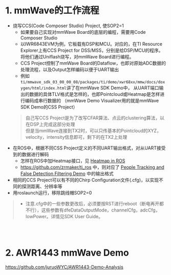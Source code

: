 # 1. mmWave的工作流程
* 烧写CCS(Code Composer Studio) Project, 使SOP2=1
  * 如果要自己实现对mmWave Board的底层的编程，需要用Code Composer Studio
  * 以IWR6843EVM为例，它板载有DSP和MCU。对应的，在TI Resource Explorer上有CCS Project for DSS/MSS，分别是给DSP/MCU的程序。
  将他们通过Uniflash烧写，对mmWave Board进行编程。
  * CCS Project控制了mmWave Board的Dataflow，也即对原始ADC数据的处理流程，以及Output怎样编码以便于UART输出
  * 例如`ti/mmwave_sdk_03_00_00_08/packages/ti/demo/xwr68xx/mmw/docs/doxygen/html/index.html`讲了在mmWave SDK Demo中，
  从UART端口输出的数据的具体TLV格式是怎样的，也即Pointcloud或Heatmap是怎样进行编码成串行数据的
  （mmWave Demo Visualizer用的就是mmWave SDK Demo的CSS Project）
  > 自己写CCS Project是为了改写CFAR算法、点云的clustering算法，以在DSP上完成这部分处理  
  > 但是当mmWave连接到TX2时，可以只传基本的Pointcloud的XYZ，velocity，intensity信息即可，剩下的在TX2上处理
* 在ROS中，根据不同CSS Project定义的不同UART输出格式，对从UART接受到的数据进行解码
  * 怎样在ROS中加Heatmap接口，见 [Heatmap in ROS](https://e2e.ti.com/support/sensors/f/1023/p/725262/2687507?tisearch=e2e-sitesearch&keymatch=ros%20heat#2687507)
  * https://github.com/zrmaker/ti_ros 中，则对应了 [People Tracking and False Detection Filtering Demo](http://dev.ti.com/tirex/#/All?link=Software%2FmmWave%20Sensors%2FIndustrial%20Toolbox%2FLabs%2F50m%20Outdoor%20People%20Tracking%20and%20False%20Detection%20Filtering%20-%2068xx%2FUser's%20Guide)
  中的输出格式
* 相同的CCS Project可以有不同的Chirp Configuration文件(.cfg)，以实现不同的探测距离、分辨率等
* 用roslaunch运行，移除跳线帽SOP2=0
> * 注意.cfg中的一些参数更改后，必须要按RST进行reboot（断电再开都不行），这些参数有dfeDataOutputMode，channelCfg，adcCfg，lowPower。详情见SDK User Guide。


<br><br>

# 2. AWR1443 mmWave Demo 
https://github.com/juruoWYC/AWR1443-Demo-Analysis

